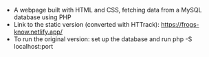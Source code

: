 - A webpage built with HTML and CSS, fetching data from a MySQL database using PHP 
- Link to the static version (converted with HTTrack): https://frogs-know.netlify.app/ 
- To run the original version: set up the database and run php -S localhost:port 
